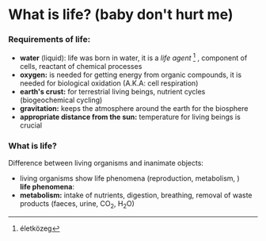 # What is life? (baby don't hurt me)

### Requirements of life:
* **water** (liquid): life was born in water, it is a *life agent* [^1] , component of cells, reactant of chemical processes
* **oxygen:** is needed for getting energy from organic compounds, it is needed for biological oxidation (A.K.A: cell respiration)
* **earth's crust:** for terrestrial living beings, nutrient cycles (biogeochemical cycling)
* **gravitation:** keeps the atmosphere around the earth for the biosphere
* **appropriate distance from the sun:** temperature for living beings is crucial

### What is life?
Difference between living organisms and inanimate objects:
* living organisms show life phenomena (reproduction, metabolism, )\
**life phenomena**:
* **metabolism:**
intake of nutrients, digestion, breathing, removal of waste products (faeces, urine, CO<sub>2</sub>, H<sub>2</sub>O)

[^1]: életközeg